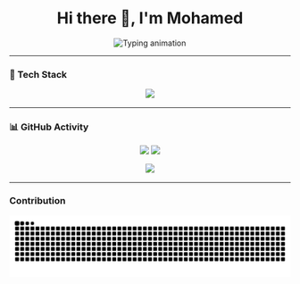 <h1 align="center">
  Hi there 👋, I'm Mohamed
</h1>

<p align="center">
  <img src="https://readme-typing-svg.herokuapp.com?size=24&color=2F81F7&center=true&vCenter=true&width=500&lines=Electrical+Engineer+⚡;Software+Developer+💻;Open+Source+Enthusiast+🌍" alt="Typing animation" />
</p>

---

### 🚀 Tech Stack  
<p align="center">
  <img src="https://skillicons.dev/icons?i=python,js,html,css,c,sqlite,postgresql,django,flask,bootstrap,react,figma,git,github,vscode,pycharm,docker,linux" />
</p>

---

### 📊 GitHub Activity  
<p align="center">
  <img src="https://github-readme-stats.vercel.app/api?username=momahari&show_icons=true&theme=tokyonight" height="170px"/>
  <img src="https://github-readme-streak-stats.herokuapp.com/?user=momahari&theme=tokyonight" height="170px"/>
</p>

<p align="center">
  <img src="https://github-readme-activity-graph.vercel.app/graph?username=momahari&theme=tokyo-night" />
</p>

---

###  Contribution  
<p align="center">
  <img src="https://raw.githubusercontent.com/momahari/momahari/output/snake.svg" alt="Snake animation" />
</p>
